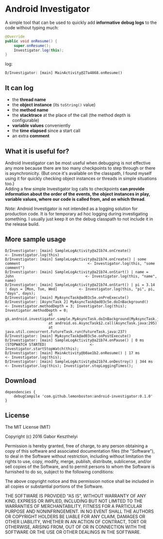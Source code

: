Android Investigator
====================

A simple tool that can be used to quickly add **informative debug logs** to the code without typing much:  


```java
@Override
public void onResume() {
    super.onResume();
    Investigator.log(this);
}
```
log:
```console
D/Investigator: [main] MainActivity@27a4868.onResume()
```

It can log
----------

* the **thread name**
* the **object instance** (its `toString()` value)
* the **method name**
* the **stacktrace** at the place of the call (the method depth is configurable)
* **variable values** conveniently
* the **time elapsed** since a start call
* an extra **comment**

What it is useful for?
----------------------
Android Investigator can be most useful when debugging is not effective any more because there are too many checkpoints to step through or there is asynchronicity. (But once it's available on the classpath, I found myself using it for quickly checking object instances or threads in simple situations too.)  
Adding a few simple Investigator log calls to checkpoints **can provide information about the order of the events, the object instances in play, variable values, where our code is called from, and on which thread**.  

*Note:* Android Investigator is not intended as a logging solution for production code. It is for temporary ad hoc logging during investigating something. I usually just keep it on the debug classpath to not include it in the release build.

More sample usage
--------------------
```console
D/Investigator: [main] SampleLogActivity@a21b74.onCreate()												<- Investigator.log(this)
D/Investigator: [main] SampleLogActivity@a21b74.onCreate() | some comment								<- Investigator.log(this, "some comment")
D/Investigator: [main] SampleLogActivity@a21b74.onStart() | name = John									<- Investigator.log(this, "name", name)
D/Investigator: [main] SampleLogActivity@a21b74.onStart() | pi = 3.14 | days = [Mon, Tue, Wed]			<- Investigator.log(this, "pi", pi, "days", days);
D/Investigator: [main] MyAsyncTask@ad03c5e.onPreExecute()
D/Investigator: [AsyncTask 2] MyAsyncTask@ad03c5e.doInBackground()										<- Investigator.methodDepth = 3; Investigator.log(this); Investigator.methodDepth = 0;
                    at gk.android.investigator.sample.MyAsyncTask.doInBackground(MyAsyncTask.java:10)
                    at android.os.AsyncTask$2.call(AsyncTask.java:295)
                    at java.util.concurrent.FutureTask.run(FutureTask.java:237)                    
D/Investigator: [main] MyAsyncTask@ad03c5e.onPostExecute()
D/Investigator: [main] SampleLogActivity@a21b74.onPause() | 0 ms (STOPWATCH STARTED)					<- Investigator.startStopWatch(this);
D/Investigator: [main] MainActivity@b0ae1b2.onResume() | 17 ms											<- Investigator.log(this);
D/Investigator: [main] SampleLogActivity@a21b74.onDestroy() | 344 ms									<- Investigator.log(this); Investigator.stopLoggingTimes();
```

Download
----------
```
dependencies {
    debugCompile 'com.github.lemonboston:android-investigator:0.1.0'
}
```

License
----------

The MIT License (MIT)

Copyright (c) 2016 Gabor Keszthelyi

Permission is hereby granted, free of charge, to any person obtaining a copy
of this software and associated documentation files (the "Software"), to deal
in the Software without restriction, including without limitation the rights
to use, copy, modify, merge, publish, distribute, sublicense, and/or sell
copies of the Software, and to permit persons to whom the Software is
furnished to do so, subject to the following conditions:

The above copyright notice and this permission notice shall be included in all
copies or substantial portions of the Software.

THE SOFTWARE IS PROVIDED "AS IS", WITHOUT WARRANTY OF ANY KIND, EXPRESS OR
IMPLIED, INCLUDING BUT NOT LIMITED TO THE WARRANTIES OF MERCHANTABILITY,
FITNESS FOR A PARTICULAR PURPOSE AND NONINFRINGEMENT. IN NO EVENT SHALL THE
AUTHORS OR COPYRIGHT HOLDERS BE LIABLE FOR ANY CLAIM, DAMAGES OR OTHER
LIABILITY, WHETHER IN AN ACTION OF CONTRACT, TORT OR OTHERWISE, ARISING FROM,
OUT OF OR IN CONNECTION WITH THE SOFTWARE OR THE USE OR OTHER DEALINGS IN THE
SOFTWARE.